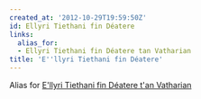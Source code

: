 ```yaml
---
created_at: '2012-10-29T19:59:50Z'
id: Ellyri Tiethani fin Déatere
links:
  alias_for:
  - Ellyri Tiethani fin Déatere tan Vatharian
title: 'E''llyri Tiethani fin Déatere'
---
```


Alias for [E'llyri Tiethani fin Déatere t'an Vatharian]

  [E'llyri Tiethani fin Déatere t'an Vatharian]: E'llyri_Tiethani_fin_Déatere_t'an_Vatharian